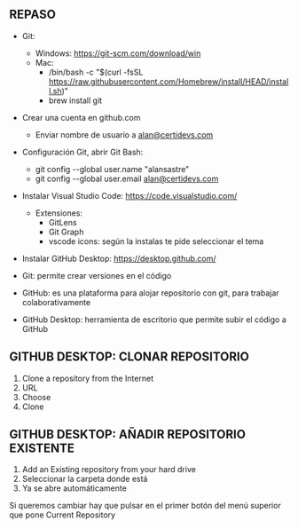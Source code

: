 

## REPASO

* Git:
    * Windows: https://git-scm.com/download/win
    * Mac:
        * /bin/bash -c "$(curl -fsSL https://raw.githubusercontent.com/Homebrew/install/HEAD/install.sh)"
        * brew install git

* Crear una cuenta en github.com
    * Enviar nombre de usuario a alan@certidevs.com

* Configuración Git, abrir Git Bash:

    * git config --global user.name "alansastre"
    * git config --global user.email alan@certidevs.com

* Instalar Visual Studio Code: https://code.visualstudio.com/
    * Extensiones:
        * GitLens
        * Git Graph
        * vscode icons: según la instalas te pide seleccionar el tema

* Instalar GitHub Desktop: https://desktop.github.com/



* Git: permite crear versiones en el código
* GitHub: es una plataforma para alojar repositorio con git, para trabajar colaborativamente
* GitHub Desktop: herramienta de escritorio que permite subir el código a GitHub


## GITHUB DESKTOP: CLONAR REPOSITORIO

1. Clone a repository from the Internet
2. URL
3. Choose
4. Clone

## GITHUB DESKTOP: AÑADIR REPOSITORIO EXISTENTE

1. Add an Existing repository from your hard drive
2. Seleccionar la carpeta donde está
3. Ya se abre automáticamente

Si queremos cambiar hay que pulsar en el primer botón del menú superior que pone Current Repository

